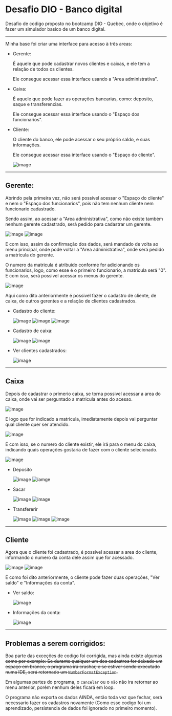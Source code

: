 # Desafio DIO - Banco digital

Desafio de codigo proposto no bootcamp DIO - Quebec, onde o objetivo é fazer um simulador basico de um banco digital.

---
Minha base foi criar uma interface para acesso à três areas:

- Gerente:
    
    É aquele que pode cadastrar novos clientes e caixas, e ele tem a relação de todos os clientes. 
    
    Ele consegue acessar essa interface usando a "Area administrativa".


- Caixa:

    É aquele que pode fazer as operações bancarias, como: deposito, saque e transferencias.

    Ele consegue acessar essa interface usando o "Espaço dos funcionarios".

- Cliente:

    O cliente do banco, ele pode acessar o seu próprio saldo, e suas informações.

    Ele consegue acessar essa interface usando o "Espaço do cliente".

    ![image](./assets/menuPrincipal.png)

---

## Gerente:

Abrindo pela primeira vez, não será possivel acessar o "Espaço do cliente" e nem o "Espaço dos funcionarios", pois não tem nenhum cliente nem funcionario cadastrado.

Sendo assim, ao acessar a "Area administrativa", como não existe também nenhum gerente cadastrado, será pedido para cadastrar um gerente.

![image](./assets/cadastroGerente.png) 
![image](./assets/confirmacaoCadastroGerente.png)

E com isso, assim da confirmação dos dados, será mandado de volta ao menu principal, onde pode voltar a "Area administrativa", onde será pedido a matricula do gerente.

O numero da matricula é atribuido conforme for adicionando os funcionarios, logo, como esse é o primeiro funcionario, a matricula será "0". E com isso, será possivel acessar os menus do gerente.

![image](./assets/menuGerente.png)

Aqui como dito anteriormente é possivel fazer o cadastro de cliente, de caixa, de outros gerentes e a relação de clientes cadastrados.

- Cadastro do cliente:

    ![image](./assets/cadastroCliente.png)
    ![image](./assets/cadastroClienteConta.png)
    ![image](./assets/cadastroClienteDetalhes.png)

- Cadastro de caixa:

    ![image](./assets/cadastroCaixa.png)
    ![image](./assets/cadastroCaixaDetalhes.png)

- Ver clientes cadastrados:

    ![image](./assets/verClientesCadastrados.png)

---

## Caixa

Depois de cadastrar o primerio caixa, se torna possivel acessar a area do caixa, onde vai ser perguntado a matricula antes do acesso.

![image](./assets/espacoFuncionarioMatricula.png)

E logo que for indicado a matricula, imediatamente depois vai perguntar qual cliente quer ser atendido.

![image](./assets/areaDoCaixaCliente.png)

E com isso, se o numero do cliente existir, ele irá para o menu do caixa, indicando quais operações gostaria de fazer com o cliente selecionado.

![image](./assets/areaDoCaixaMenu.png)

- Deposito

    ![image](./assets/areaDoCaixaDeposito.png)
    ![iamge](./assets/areaDoCaixaDepositoConfirmacao.png)

- Sacar

    ![image](./assets/areaDoCaixaSacar.png)
    ![image](./assets/areaDoCaixaDepositoConfirmacao.png)

- Transfererir

    ![image](./assets/areaDoCaixaTransferirDestino.png)
    ![image](./assets/areaDoCaixaTransferirValor.png)
    ![image](./assets/areaDoCaixaTransferirConfirmacao.png)

---

## Cliente

Agora que o cliente foi cadastrado, é possivel acessar a area do cliente, informando o numero da conta dele assim que for acessado.

![image](./assets/espacoClienteNumero.png)
![image](./assets/espacoClienteMenu.png)

E como foi dito anteriormente, o cliente pode fazer duas operações, "Ver saldo" e "Informações da conta".

- Ver saldo:

    ![image](./assets/espacoClienteSaldo.png)

- Informações da conta:

    ![image](./assets/espacoClienteConta.png)

---

## Problemas a serem corrigidos:

Boa parte das exceções de codigo foi corrigida, mas ainda existe algumas ~~como por exemplo: Se durante qualquer um dos cadastros for deixado um espaço em branco, o programa irá crashar, e se estiver sendo executado numa IDE, será retornado um `NumberFormatException`.~~

Em algumas partes do programa, o `cancelar` ou o `não` não ira retornar ao menu anterior, porém nenhum deles ficará em loop.

O programa não exporta os dados AINDA, então toda vez que fechar, será necessario fazer os cadastros novamente (Como esse codigo foi um aprendizado, persistencia de dados foi ignorado no primeiro momento).